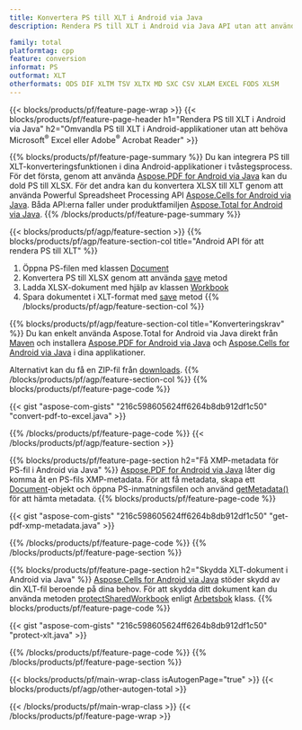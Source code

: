 ```yaml
---
title: Konvertera PS till XLT i Android via Java
description: Rendera PS till XLT i Android via Java API utan att använda Microsoft Excel eller Adobe Reader

family: total
platformtag: cpp
feature: conversion
informat: PS
outformat: XLT
otherformats: ODS DIF XLTM TSV XLTX MD SXC CSV XLAM EXCEL FODS XLSM
---
```

{{< blocks/products/pf/feature-page-wrap >}}
{{< blocks/products/pf/feature-page-header h1="Rendera PS till XLT i Android via Java" h2="Omvandla PS till XLT i Android-applikationer utan att behöva Microsoft<sup>&reg;</sup> Excel eller Adobe<sup>&reg;</sup> Acrobat Reader" >}}

{{% blocks/products/pf/feature-page-summary %}}
Du kan integrera PS till XLT-konverteringsfunktionen i dina Android-applikationer i tvåstegsprocess. För det första, genom att använda [Aspose.PDF for Android via Java](https://products.aspose.com/pdf/android-java/) kan du dold PS till XLSX. För det andra kan du konvertera XLSX till XLT genom att använda Powerful Spreadsheet Processing API [Aspose.Cells for Android via Java](https://products.aspose.com/cells/android-java/). Båda API:erna faller under produktfamiljen [Aspose.Total for Android via Java](https://products.aspose.com/total/android-java/). 
{{% /blocks/products/pf/feature-page-summary  %}}

{{< blocks/products/pf/agp/feature-section >}}
{{% blocks/products/pf/agp/feature-section-col title="Android API för att rendera PS till XLT" %}}
1. Öppna PS-filen med klassen [Document](https://reference.aspose.com/pdf/java/com.aspose.pdf/Document)
2. Konvertera PS till XLSX genom att använda [save](https://reference.aspose.com/pdf/java/com.aspose.pdf/Document#save-java.lang.String-com.aspose.pdf.SaveOptions-) metod
3. Ladda XLSX-dokument med hjälp av klassen [Workbook](https://reference.aspose.com/cells/java/com.aspose.cells/Workbook)
4. Spara dokumentet i XLT-format med [save](https://reference.aspose.com/cells/java/com.aspose.cells/workbook#save(java.lang.String,%20com.aspose.cells.SaveOptions)) metod
{{% /blocks/products/pf/agp/feature-section-col %}}

{{% blocks/products/pf/agp/feature-section-col title="Konverteringskrav" %}}
Du kan enkelt använda Aspose.Total for Android via Java direkt från [Maven](https://releases.aspose.com/total/java/) och installera [Aspose.PDF for Android via Java](https://docs.aspose.com/pdf/androidjava/installation/) och [Aspose.Cells for Android via Java](https://docs.aspose.com/cells/java/aspose-cells-for-android-via-java-installation/) i dina applikationer.

Alternativt kan du få en ZIP-fil från [downloads](https://releases.aspose.comtotal/androidjava).
{{% /blocks/products/pf/agp/feature-section-col %}}
{{% blocks/products/pf/feature-page-code %}}

{{< gist "aspose-com-gists" "216c598605624ff6264b8db912df1c50" "convert-pdf-to-excel.java" >}}



{{% /blocks/products/pf/feature-page-code %}}
{{< /blocks/products/pf/agp/feature-section >}}

{{% blocks/products/pf/feature-page-section  h2="Få XMP-metadata för PS-fil i Android via Java" %}}
[Aspose.PDF for Android via Java](https://products.aspose.com/pdf/android-java/) låter dig komma åt en PS-fils XMP-metadata. För att få metadata, skapa ett [Document](https://reference.aspose.com/pdf/java/com.aspose.pdf/Document)-objekt och öppna PS-inmatningsfilen och använd [getMetadata()](https://reference.aspose.com/pdf/java/com.aspose.pdf/Document#getMetadata--) för att hämta metadata.
{{% blocks/products/pf/feature-page-code %}}

{{< gist "aspose-com-gists" "216c598605624ff6264b8db912df1c50" "get-pdf-xmp-metadata.java" >}}

{{% /blocks/products/pf/feature-page-code  %}}
{{% /blocks/products/pf/feature-page-section %}}

{{% blocks/products/pf/feature-page-section  h2="Skydda XLT-dokument i Android via Java" %}}
[Aspose.Cells for Android via Java](https://products.aspose.com/cells/android-java/) stöder skydd av din XLT-fil beroende på dina behov. För att skydda ditt dokument kan du använda metoden [protectSharedWorkbook](https://reference.aspose.com/cells/java/com.aspose.cells/workbook#protectSharedWorkbook(java.lang.String)) enligt [Arbetsbok](https://reference.aspose.com/cells/java/com.aspose.cells/Workbook) klass.
{{% blocks/products/pf/feature-page-code %}}

{{< gist "aspose-com-gists" "216c598605624ff6264b8db912df1c50" "protect-xlt.java" >}}

{{% /blocks/products/pf/feature-page-code  %}}
{{% /blocks/products/pf/feature-page-section %}}

{{< blocks/products/pf/main-wrap-class isAutogenPage="true" >}}
{{< blocks/products/pf/agp/other-autogen-total >}}

{{< /blocks/products/pf/main-wrap-class >}}
{{< /blocks/products/pf/feature-page-wrap >}}
